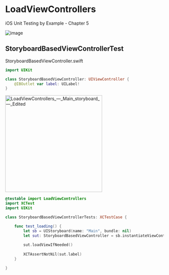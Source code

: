# LoadViewControllers
iOS Unit Testing by Example - Chapter 5

![image](https://user-images.githubusercontent.com/47273077/178744829-44543765-d038-4d50-938d-7fb790badb98.png)

## StoryboardBasedViewControllerTest
StoryboardBasedViewController.swift
```swift
import UIKit

class StoryboardBasedViewController: UIViewController {
    @IBOutlet var label: UILabel!
}

```

<img width="308" alt="LoadViewControllers_—_Main_storyboard_—_Edited" src="https://user-images.githubusercontent.com/47273077/179355965-7e2aed0c-9500-42ec-9db2-2ae5bee89686.png">

```swift
@testable import LoadViewControllers
import XCTest
import UIKit

class StoryboardBasedViewControllerTests: XCTestCase {

    func test_loading() {
        let sb = UIStoryboard(name: "Main", bundle: nil)
        let sut: StoryboardBasedViewController = sb.instantiateViewController(identifier: String(describing: StoryboardBasedViewController.self))
        
        sut.loadViewIfNeeded()
        
        XCTAssertNotNil(sut.label)
    }

}
```
